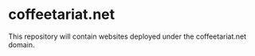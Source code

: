 # coffeetariat.net
This repository will contain websites deployed under the coffeetariat.net domain.
